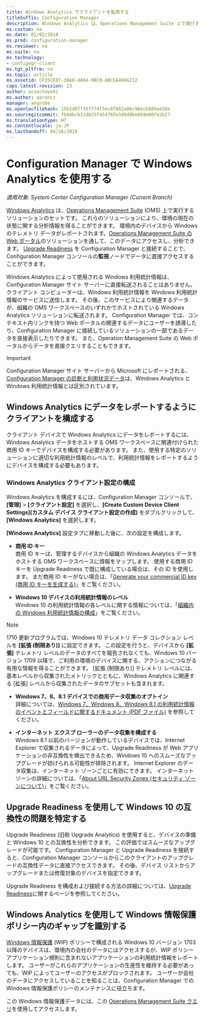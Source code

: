 ```yaml
---
title: Windows Analytics でクライアントを監視する
titleSuffix: Configuration Manager
description: Windows Analytics は、Operations Management Suite 上で実行するソリューションのセットで、環境内のデバイスによってレポートされる Windows 利用統計情報を利用して、環境の現在の状態に有益な洞察を導くことができます。
ms.custom: na
ms.date: 01/02/2018
ms.prod: configuration-manager
ms.reviewer: na
ms.suite: na
ms.technology:
- configmgr-client
ms.tgt_pltfrm: na
ms.topic: article
ms.assetid: CF35CE87-3BA8-4A84-9BC8-ABCEA4666212
caps.latest.revision: 23
author: aczechowski
ms.author: aaroncz
manager: angrobe
ms.openlocfilehash: 15b1d07f35f774f3ec8f082a86c90ecb989a438e
ms.sourcegitcommit: fb84bcb31d825f454785e3d9d8be669e00fe2b27
ms.translationtype: HT
ms.contentlocale: ja-JP
ms.lasthandoff: 04/16/2018
---
```

# <a name="use-windows-analytics-with-configuration-manager"></a>Configuration Manager で Windows Analytics を使用する

*適用対象: System Center Configuration Manager (Current Branch)*

[Windows Analytics](https://www.microsoft.com/WindowsForBusiness/windows-analytics) は、[Operations Management Suite](/azure/operations-management-suite/operations-management-suite-overview) (OMS) 上で実行するソリューションのセットです。 これらのソリューションにより、環境の現在の状態に関する分析情報を得ることができます。 環境内のデバイスから Windows のテレメトリ データがレポートされます。[Operations Management Suite の Web ポータル](https://mms.microsoft.com)のソリューションを通して、このデータにアクセスし、分析できます。 [Upgrade Readiness](/sccm/core/clients/manage/upgrade/upgrade-analytics) を Configuration Manager と接続することで、Configuration Manager コンソールの**監視**ノードでデータに直接アクセスすることができます。

Windows Analytics によって使用される Windows 利用統計情報は、Configuration Manager サイト サーバーに直接転送されることはありません。 クライアント コンピューターは、Windows 利用統計情報を Windows 利用統計情報のサービスに送信します。 その後、このサービスにより関連するデータが、組織の OMS ワークスペースのいずれかでホストされている Windows Analytics ソリューションに転送されます。 Configuration Manager では、コンテキスト内リンクを持つ Web ポータルの関連するデータにユーザーを誘導したり、Configuration Manager に接続しているソリューションの一部であるデータを直接表示したりできます。 また、Operation Management Suite の Web ポータルからデータを直接クエリすることもできます。

>[!Important]
>Configuration Manager サイト サーバーから Microsoft にレポートされる、[Configuration Manager の診断と利用状況データ](../../plan-design/diagnostics/diagnostics-and-usage-data.md)は、Windows Analytics と Windows 利用統計情報とは区別されています。

## <a name="configure-clients-to-report-data-to-windows-analytics"></a>Windows Analytics にデータをレポートするようにクライアントを構成する

クライアント デバイスで Windows Analytics にデータをレポートするには、Windows Analytics データをホストする OMS ワークスペースに関連付けられた商用 ID キーでデバイスを構成する必要があります。 また、使用する特定のソリューションに適切な利用統計情報のレベルで、利用統計情報をレポートするようにデバイスを構成する必要もあります。 

### <a name="configure-windows-analytics-client-settings"></a>Windows Analytics クライアント設定の構成
Windows Analytics を構成するには、Configuration Manager コンソールで、**[管理]** > **[クライアント設定]** を選択し、**[Create Custom Device Client Settings]\(カスタム デバイス クライアント設定の作成\)** をダブルクリックして、**[Windows Analytics]** を選択します。  

**[Windows Analytics]** 設定タブに移動した後に、次の設定を構成します。
  -  **商用 ID キー**  
商用 ID キーは、管理するデバイスから組織の Windows Analytics データをホストする OMS ワークスペースに情報をマップします。 使用する商用 ID キーを Upgrade Readiness で既に構成している場合は、その ID を使用します。 まだ商用 ID キーがない場合は、「[Generate your commercial ID key (商用 ID キーを生成する)]( https://technet.microsoft.com/itpro/windows/deploy/upgrade-readiness-get-started#generate-your-commercial-id-key)」をご覧ください。

  -  **Windows 10 デバイスの利用統計情報のレベル**   
Windows 10 の利用統計情報の各レベルに関する情報については、「[組織内の Windows 利用統計情報の構成](https://technet.microsoft.com/itpro/windows/manage/configure-windows-telemetry-in-your-organization#telemetry-levels)」をご覧ください。

   > [!Note]
   > 1710 更新プログラムでは、Windows 10 テレメトリ データ コレクション レベルを **[拡張 (制限あり)]** に設定できます。 この設定を行うと、デバイスから **[拡張]** テレメトリ レベルのデータのすべてを報告されなくても、Windows 10 バージョン 1709 以降で、ご利用の環境のデバイスに関する、アクションにつながる有用な情報を得ることができます。 [拡張 (制限あり)] テレメトリ レベルには、基本レベルから収集されたメトリックとともに、Windows Analytics に関連する [拡張] レベルから収集されたデータのサブセットも含まれます。


  -  **Windows 7、8、8.1 デバイスでの商用データ収集のオプトイン**   
詳細については、[Windows 7、Windows 8、Windows 8.1 の利用統計情報のイベントとフィールドに関するドキュメント (PDF ファイル)](https://go.microsoft.com/fwlink/?LinkID=822965) を参照してください。

  -  **インターネット エクスプ ローラーのデータ収集を構成する**  
Windows 8.1 以前のバージョンが動作しているデバイスでは、Internet Explorer で収集されるデータによって、Upgrade Readiness が Web アプリケーションの非互換性を検出できるため、Windows 10 へのスムーズなアップグレードが妨げられる可能性が排除されます。 Internet Explorer のデータ収集は、インターネット ゾーンごとに有効にできます。 インターネット ゾーンの詳細については、「[About URL Security Zones (セキュリティ ゾーンについて)](https://msdn.microsoft.com/library/ms537183(v=vs.85).aspx)」をご覧ください。

## <a name="use-upgrade-readiness-to-identify-windows-10-compatibility-issues"></a>Upgrade Readiness を使用して Windows 10 の互換性の問題を特定する

Upgrade Readiness (旧称 Upgrade Analytics) を使用すると、デバイスの準備と Windows 10 との互換性を分析できます。 この評価ではスムーズなアップグレードが可能です。 Configuration Manager と Upgrade Readiness を接続すると、Configuration Manager コンソールからこのクライアントのアップグレードの互換性データに直接アクセスできます。 その後、デバイス リストからアップグレードまたは修復対象のデバイスを指定できます。

Upgrade Readiness を構成および接続する方法の詳細については、[Upgrade Readiness](../../clients/manage/upgrade/upgrade-analytics.md)に関するページを参照してください。

## <a name="use-windows-analytics-to-identify-gaps-in-windows-information-protection-policies"></a>Windows Analytics を使用して Windows 情報保護ポリシー内のギャップを識別する

[Windows 情報保護](https://docs.microsoft.com/windows/threat-protection/windows-information-protection/protect-enterprise-data-using-wip) (WIP) ポリシーで構成される Windows 10 バージョン 1703 以降のデバイスは、環境内の会社のデータにはアクセスするが、WIP ポリシー アプリケーション規則に含まれないアプリケーションの利用統計情報をレポートします。 ユーザーがこれらのアプリケーションの生産性を維持する必要があっても、WIP によってユーザーのアクセスがブロックされます。 ユーザーが会社のデータにアクセスしていることを知ることは、Configuration Manager での Windows 情報保護ポリシーのメンテナンスに役立ちます。 

この Windows 情報保護データには、この [Operations Management Suite クエリ](https://go.microsoft.com/fwlink/?linkid=849952)を使用してアクセスします。
